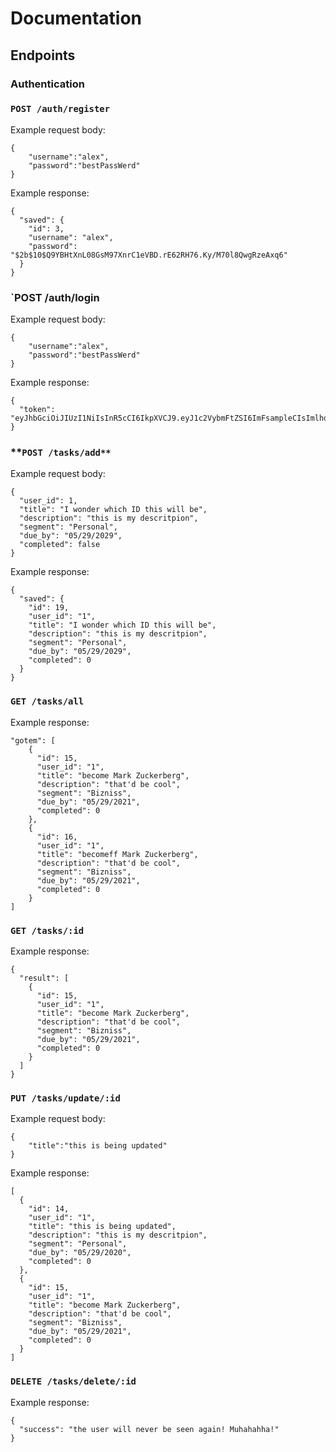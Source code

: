 # **Documentation**

## Endpoints

### Authentication

### **`POST /auth/register`**

Example request body:
```
{
	"username":"alex",
	"password":"bestPassWerd"
}
```
Example response:
```
{
  "saved": {
    "id": 3,
    "username": "alex",
    "password": "$2b$10$Q9YBHtXnL08GsM97XnrC1eVBD.rE62RH76.Ky/M70l8QwgRzeAxq6"
  }
}
```


### **`POST /auth/login**

Example request body:
```
{
	"username":"alex",
	"password":"bestPassWerd"
}
```
Example response:
```
{
  "token": "eyJhbGciOiJIUzI1NiIsInR5cCI6IkpXVCJ9.eyJ1c2VybmFtZSI6ImFsampleCIsImlhdCI6MTU2OTE3MDg1OCwiZXhwIjoxNTY5NjAyODU4fQ.oA3AUqKR2KzmPpOEWhKZWhWoR8TjcWlW0JRPmIczwdc"
}
```

### **`POST /tasks/add**`

Example request body:
```
{
  "user_id": 1,
  "title": "I wonder which ID this will be",
  "description": "this is my descritpion",
  "segment": "Personal",
  "due_by": "05/29/2029",
  "completed": false
}
```
Example response:
```
{
  "saved": {
    "id": 19,
    "user_id": "1",
    "title": "I wonder which ID this will be",
    "description": "this is my descritpion",
    "segment": "Personal",
    "due_by": "05/29/2029",
    "completed": 0
  }
}
```

### **`GET /tasks/all`**

Example response:
```
"gotem": [
    {
      "id": 15,
      "user_id": "1",
      "title": "become Mark Zuckerberg",
      "description": "that'd be cool",
      "segment": "Bizniss",
      "due_by": "05/29/2021",
      "completed": 0
    },
    {
      "id": 16,
      "user_id": "1",
      "title": "becomeff Mark Zuckerberg",
      "description": "that'd be cool",
      "segment": "Bizniss",
      "due_by": "05/29/2021",
      "completed": 0
    }
]
```

### **`GET /tasks/:id`**

Example response:
```
{
  "result": [
    {
      "id": 15,
      "user_id": "1",
      "title": "become Mark Zuckerberg",
      "description": "that'd be cool",
      "segment": "Bizniss",
      "due_by": "05/29/2021",
      "completed": 0
    }
  ]
}
```

### **`PUT /tasks/update/:id`**

Example request body:
```
{
	"title":"this is being updated"
}
```
Example response:
```
[
  {
    "id": 14,
    "user_id": "1",
    "title": "this is being updated",
    "description": "this is my descritpion",
    "segment": "Personal",
    "due_by": "05/29/2020",
    "completed": 0
  },
  {
    "id": 15,
    "user_id": "1",
    "title": "become Mark Zuckerberg",
    "description": "that'd be cool",
    "segment": "Bizniss",
    "due_by": "05/29/2021",
    "completed": 0
  }
]
```

### **`DELETE /tasks/delete/:id`**

Example response:
```
{
  "success": "the user will never be seen again! Muhahahha!"
}
```